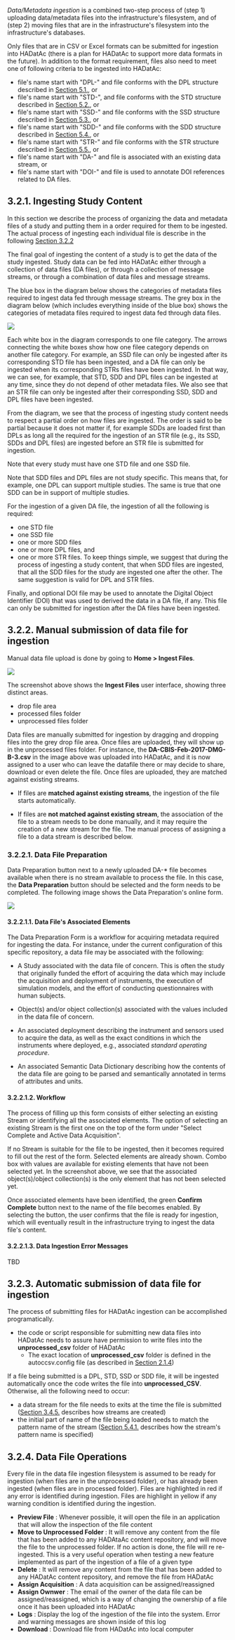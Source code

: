 _Data/Metadata ingestion_ is a combined two-step process of (step 1) uploading data/metadata files into the infrastructure's filesystem, and of (step 2) moving files that are in the infrastructure's filesystem into the infrastructure's databases.  

Only files that are in CSV or Excel formats can be submitted for ingestion into HADatAc (there is a plan for HADatAc to support more data formats in the future). In addition to the format requirement, files also need to meet one of following criteria to be ingested into HADatAc: 

* file's name start with "DPL-" and file conforms with the DPL structure described in [Section 5.1.](https://github.com/paulopinheiro1234/hadatac/wiki/5.1.-Deployment-Specification-(DPL)), or   
* file's name start with "STD-", and file conforms with the STD structure described in [Section 5.2.](https://github.com/paulopinheiro1234/hadatac/wiki/5.2.-Study-Specification-(STD)), or
* file's name start with "SSD-" and file conforms with the SSD structure described in [Section 5.3.](https://github.com/paulopinheiro1234/hadatac/wiki/5.3.-Semantic-Study-Design-(SSD)), or  
* file's name start with "SDD-" and file conforms with the SDD structure described in [Section 5.4.](https://github.com/paulopinheiro1234/hadatac/wiki/5.4.-Semantic-Data-Dictionary-(SDD)), or  
* file's name start with "STR-" and file conforms with the STR structure described in [Section 5.5.](https://github.com/paulopinheiro1234/hadatac/wiki/5.5.-Stream-Specification-(STR)), or   
* file's name start with "DA-" and file is associated with an existing data stream, or
* file's name start with "DOI-" and file is used to annotate DOI references related to DA files.

## 3.2.1. Ingesting Study Content

In this section we describe the process of organizing the data and metadata files of a study and putting them in a order required for them to be ingested. The actual process of ingesting each individual file is describe in the following [Section 3.2.2]() 

The final goal of ingesting the content of a study is to get the data of the study ingested. Study data can be fed into HADatAc either through a collection of data files (DA files), or through a collection of message streams, or through a combination of data files and message streams. 

The blue box in the diagram below shows the categories of metadata files required to ingest data fed through message streams. The grey box in the diagram below (which includes everything inside of the blue box) shows the categories of metadata files required to ingest data fed through data files.
 
![](https://raw.githubusercontent.com/paulopinheiro1234/hadatac-screenshots/master/Sec3/StudyMetadataFiles.png)

Each white box in the diagram corresponds to one file category. The arrows connecting the white boxes show how one filee category depends on another file category. For example, an SSD file can only be ingested after its corresponding STD file has been ingested, and a DA file can only be ingested when its corresponding STRs files have been ingested. In that way, we can see, for example, that STD, SDD and DPL files can be ingested at any time, since they do not depend of other metadata files. We also see that an STR file can only be ingested after their corresponding SSD, SDD and DPL files have been ingested.

From the diagram, we see that the process of ingesting study content needs to respect a partial order on how files are ingested. The order is said to be partial because it does not matter if, for example SDDs are loaded first than DPLs as long all the required for the ingestion of an STR file (e.g., its SSD, SDDs and DPL files) are ingested before an STR file is submitted for ingestion.

Note that every study must have one STD file and one SSD file.

Note that SDD files and DPL files are not study specific. This means that, for example, one DPL can support multiple studies. The same is true that one SDD can be in support of multiple studies.

For the ingestion of a given DA file, the ingestion of all the following is required: 
* one STD file
* one SSD file
* one or more SDD files
* one or more DPL files, and
* one or more STR files. 
To keep things simple, we suggest that during the process of ingesting a study content, that when SDD files are ingested, that all the SDD files for the study are ingested one after the other. The same suggestion is valid for DPL and STR files.

Finally, and optional DOI file may be used to annotate the Digital Object Identifier (DOI) that was used to derived the data in a DA file, if any. This file can only be submitted for ingestion after the DA files have been ingested.

## 3.2.2. Manual submission of data file for ingestion

Manual data file upload is done by going to __Home > Ingest Files__. 

![](https://raw.githubusercontent.com/paulopinheiro1234/hadatac-screenshots/master/Sec3/DatafileManagement.png)

The screenshot above shows the __Ingest Files__ user interface, showing three distinct areas. 

* drop file area
* processed files folder
* unprocessed files folder

Data files are manually submitted for ingestion by dragging and dropping files into the grey drop file area. Once files are uploaded, they will show up in the unprocessed files folder. For instance, the __DA-CBIS-Feb-2017-DMG-B-3.csv__ in the image above was uploaded into HADatAc, and it is now assigned to a user who can leave the datafile there or may decide to share, download or even delete the file. Once files are uploaded, they are matched against existing streams. 

* If files are __matched against existing streams__, the ingestion of the file starts automatically. 

* If files are __not matched against existing stream__, the association of the file to a stream needs to be done manually, and it may require the creation of a new stream for the file. The manual process of assigning a file to a data stream is described below. 

### 3.2.2.1. Data File Preparation

Data Preparation button next to a newly uploaded DA-* file becomes available when there is no stream available to process the file. In this case, the __Data Preparation__ button should be selected and the form needs to be completed. The following image shows the Data Preparation's online form. 

![](https://raw.githubusercontent.com/paulopinheiro1234/hadatac-screenshots/master/Sec3/DataPreparation.png)  

#### 3.2.2.1.1. Data File's Associated Elements

The Data Preparation Form is a workflow for acquiring metadata required for ingesting the data. For instance, under the current configuration of this specific repository, a data file may be associated with the following:

* A Study associated with the data file of concern. This is often the study that originally funded the effort of acquiring the data which may include the acquisition and deployment of instruments, the execution of simulation models, and the effort of conducting questionnaires with human subjects.  

* Object(s) and/or object collection(s) associated with the values included in the data file of concern.

* An associated deployment describing the instrument and sensors used to acquire the data, as well as the exact conditions in which the instruments where deployed, e.g., associated _standard operating procedure_. 

* An associated Semantic Data Dictionary describing how the contents of the data file are going to be parsed and semantically annotated in terms of attributes and units. 

#### 3.2.2.1.2. Workflow

The process of filling up this form consists of either selecting an existing Stream or identifying all the associated elements. The option of selecting an existing Stream is the first one on the top of the form under "Select Complete and Active Data Acquisition".

If no Stream is suitable for the file to be ingested, then it becomes required to fill out the rest of the form. Selected elements are already shown. Combo box with values are available for existing elements that have not been selected yet. In the screenshot above, we see that the associated object(s)/object collection(s) is the only element that has not been selected yet.

Once associated elements have been identified, the green __Confirm Complete__ button next to the name of the file becomes enabled. By selecting the button, the user confirms that the file is ready for ingestion, which will eventually result in the infrastructure trying to ingest the data file's content.   

#### 3.2.2.1.3. Data Ingestion Error Messages

TBD

## 3.2.3. Automatic submission of data file for ingestion

The process of submitting files for HADatAc ingestion can be accomplished programatically. 

* the code or script responsible for submitting new data files into HADatAc needs to assure have permission to write files into the __unprocessed_csv__ folder of HADatAc    
   * The exact location of __unprocessed_csv__ folder is defined in the autoccsv.config file (as described in [Section 2.1.4](https://github.com/paulopinheiro1234/hadatac/wiki/2.1.-Software-Configuration#214-setting-up-autoccsvconfig))  

If a file being submitted is a DPL, STD, SSD or SDD file, it will be ingested automatically once the code writes the file into __unprocessed_CSV__. Otherwise, all the following need to occur: 

* a data stream for the file needs to exits at the time the file is submitted ([Section 3.4.5.](https://github.com/paulopinheiro1234/hadatac/wiki/3.4.5.-Manage-Streams) describes how streams are created)   
* the initial part of name of the file being loaded needs to match the pattern name of the stream ([Section 5.4.1.](https://github.com/paulopinheiro1234/hadatac/wiki/5.5.-Stream-Specification-(STR)#551-stream-elements) describes how the stream's pattern name is specified)

## 3.2.4. Data File Operations

Every file in the data file ingestion filesystem is assumed to be ready for ingestion (when files are in the unprocessed folder), or has already been ingested (when files are in processed folder). Files are highlighted in red if any error is identified during ingestion. Files are highlight in yellow if any warning condition is identified during the ingestion.  

* __Preview File__ : Whenever possible, it will open the file in an application that will allow the inspection of the file content  
* __Move to Unprocessed Folder__ : It will remove any content from the file that has been added to any HADAtaAc content  repository, and will move the file to the unprocessed folder. If no action is done, the file will re re-ingested. This is a very useful operation when testing a new feature implemented as part of the ingestion of a file of a given type    
* __Delete__ : It will remove any content from the file that has been added to any HADatAc content repository, and remove the file from HADatAc  
* __Assign Acquisition__ : A data acquisition can be assigned/reassigned   
* __Assign Ownwer__ : The email of the owner of the data file can be assigned/reassigned, which is a way of changing the ownership of a file once it has been uploaded into HADatAc   
* __Logs__ : Display the log of the ingestion of the file into the system. Error and warning messages are shown inside of this log   
* __Download__ : Download file from HADatAc into local computer


